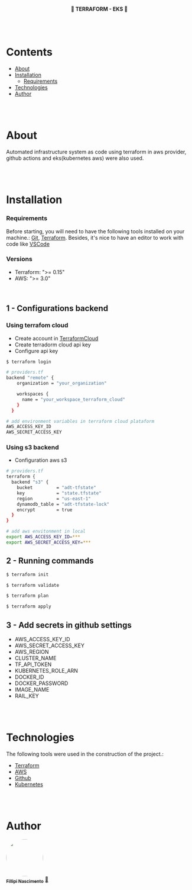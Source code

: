 <h4 align="center">
	🚧 TERRAFORM - EKS  🚧
</h4>

<br/><br/>

Contents
=================
   * [About](#about)
   * [Installation](#installation)
      * [Requirements](#requirements)
   * [Technologies](#technologies)
   * [Author](#author)

<br/><br/>

# About

Automated infrastructure system as code using terraform in aws provider, github actions and eks(kubernetes aws) were also used.

<br/><br/>

# Installation
### Requirements

Before starting, you will need to have the following tools installed on your machine.:
[Git](https://git-scm.com), [Terraform](https://www.terraform.io/).
Besides, it's nice to have an editor to work with code like [VSCode](https://code.visualstudio.com/)

### Versions

- Terraform: ">= 0.15"
- AWS: ">= 3.0" 



<br/>

## 1 - Configurations backend

### Using terrafom cloud

- Create account in [TerraformCloud](https://app.terraform.io/)
- Create terradorm cloud api key
- Configure api key

```bash
$ terraform login

# providers.tf
backend "remote" {
    organization = "your_organization"

    workspaces {
      name = "your_workspace_terraform_cloud"
    }
  }

# add environment variables in terraform cloud plataform
AWS_ACCESS_KEY_ID
AWS_SECRET_ACCESS_KEY
```

### Using s3 backend

- Configuration aws s3

```bash
# providers.tf
terraform {
  backend "s3" {
    bucket         = "adt-tfstate"
    key            = "state.tfstate"
    region         = "us-east-1"
    dynamodb_table = "adt-tfstate-lock"
    encrypt        = true
  }
}

# add aws envitonment in local
export AWS_ACCESS_KEY_ID=***
export AWS_SECRET_ACCESS_KEY=***
```

## 2 - Running commands

```bash
$ terraform init

$ terraform validate

$ terraform plan

$ terraform apply
```

## 3 - Add secrets in github settings

- AWS_ACCESS_KEY_ID
- AWS_SECRET_ACCESS_KEY
- AWS_REGION
- CLUSTER_NAME
- TF_API_TOKEN
- KUBERNETES_ROLE_ARN
- DOCKER_ID
- DOCKER_PASSWORD
- IMAGE_NAME
- RAIL_KEY

<br/><br/>

# Technologies

The following tools were used in the construction of the project.:

- [Terraform](https://www.terraform.io/)
- [AWS](https://aws.amazon.com/)
- [Github](https://github.com/)
- [Kubernetes](https://kubernetes.io/)

<br/><br/>

# Author

<a href="https://github.com/linkinn">
 <img style="border-radius: 50%;" src="https://avatars.githubusercontent.com/u/12723939?s=96&v=4" width="100px;" alt=""/>
 <br />
 <sub><b>Fillipi Nascimento</b></sub></a> <a href="https://github.com/linkinn" title="Github">🚀</a>
